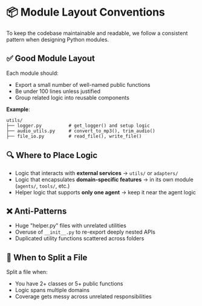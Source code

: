 # 📦 Module Layout Conventions

To keep the codebase maintainable and readable, we follow a consistent pattern when designing Python modules.

## ✅ Good Module Layout

Each module should:

-   Export a small number of well-named public functions
-   Be under 100 lines unless justified
-   Group related logic into reusable components

**Example**:

```
utils/
├── logger.py          # get_logger() and setup logic
├── audio_utils.py     # convert_to_mp3(), trim_audio()
├── file_io.py         # read_file(), write_file()
```

## 🔍 Where to Place Logic

-   Logic that interacts with **external services** → `utils/` or `adapters/`
-   Logic that encapsulates **domain-specific features** → in its own module (`agents/`, `tools/`, etc.)
-   Helper logic that supports **only one agent** → keep it near the agent logic

## ❌ Anti-Patterns

-   Huge "helper.py" files with unrelated utilities
-   Overuse of `__init__.py` to re-export deeply nested APIs
-   Duplicated utility functions scattered across folders

## 📁 When to Split a File

Split a file when:

-   You have 2+ classes or 5+ public functions
-   Logic spans multiple domains
-   Coverage gets messy across unrelated responsibilities
